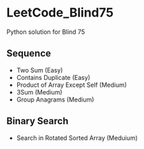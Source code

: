 # LeetCode_Blind75
Python solution for Blind 75

## Sequence
* Two Sum (Easy)
* Contains Duplicate (Easy)
* Product of Array Except Self (Medium)
* 3Sum (Medium)
* Group Anagrams (Medium)

## Binary Search
* Search in Rotated Sorted Array (Meduium)
